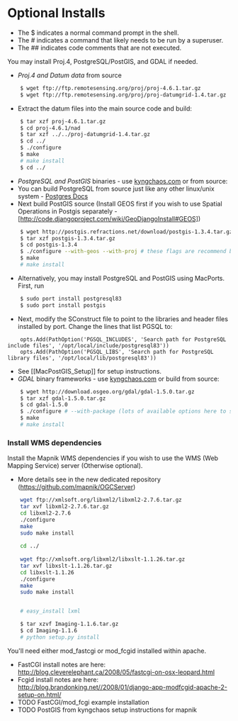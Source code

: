 <!-- Name: MacInstallation/Optional -->
<!-- Version: 10 -->
<!-- Last-Modified: 2009/10/12 16:43:17 -->
<!-- Author: springmeyer -->
# Optional Installs

  * The $ indicates a normal command prompt in the shell.
  * The # indicates a command that likely needs to be run by a superuser.
  * The ## indicates code comments that are not executed. 

You may install Proj.4, PostgreSQL/PostGIS, and GDAL if needed.

 * *Proj.4 and Datum data* from source

```sh
    $ wget ftp://ftp.remotesensing.org/proj/proj-4.6.1.tar.gz
    $ wget ftp://ftp.remotesensing.org/proj/proj-datumgrid-1.4.tar.gz
```

 * Extract the datum files into the main source code and build:

```sh
    $ tar xzf proj-4.6.1.tar.gz
    $ cd proj-4.6.1/nad
    $ tar xzf ../../proj-datumgrid-1.4.tar.gz
    $ cd ../
    $ ./configure
    $ make
    # make install 
    $ cd ../
```

 * *PostgreSQL and PostGIS* binaries - use [kyngchaos.com](http://www.kyngchaos.com/wiki/software:postgres) or from source:
  * You can build PostgreSQL from source just like any other linux/unix system - [Postgres Docs](http://www.postgresql.org/docs/8.3/interactive/install-procedure.html)
  * Next build PostGIS source (Install GEOS first if you wish to use Spatial Operations in Postgis separately - [http://code.djangoproject.com/wiki/GeoDjangoInstall#GEOS])

```sh
    $ wget http://postgis.refractions.net/download/postgis-1.3.4.tar.gz
    $ tar xzf postgis-1.3.4.tar.gz
    $ cd postgis-1.3.4
    $ ./configure --with-geos --with-proj # these flags are recommend but not needed for Mapnik
    $ make
    # make install
```

  * Alternatively, you may install PostgreSQL and PostGIS using MacPorts. First, run

```sh
    $ sudo port install postgresql83
    $ sudo port install postgis
```

  * Next, modify the SConstruct file to point to the libraries and header files installed by port. Change the lines that list PGSQL to:

```
    opts.Add(PathOption('PGSQL_INCLUDES', 'Search path for PostgreSQL include files', '/opt/local/include/postgresql83'))
    opts.Add(PathOption('PGSQL_LIBS', 'Search path for PostgreSQL library files', '/opt/local/lib/postgresql83'))
```

  * See [[MacPostGIS_Setup]] for setup instructions.
 * *GDAL* binary frameworks - use [kyngchaos.com](http://www.kyngchaos.com/wiki/software:frameworks) or build from source:

```sh
    $ wget http://download.osgeo.org/gdal/gdal-1.5.0.tar.gz
    $ tar xzf gdal-1.5.0.tar.gz
    $ cd gdal-1.5.0
    $ ./configure # --with-package (lots of available options here to support various raster formats)
    $ make
    # make install
```

### Install WMS dependencies

Install the Mapnik WMS dependencies if you wish to use the WMS (Web Mapping Service) server (Otherwise optional).

 * More details see in the new dedicated repository (https://github.com/mapnik/OGCServer)

```sh
    wget ftp://xmlsoft.org/libxml2/libxml2-2.7.6.tar.gz
    tar xvf libxml2-2.7.6.tar.gz
    cd libxml2-2.7.6
    ./configure
    make
    sudo make install
    
    cd ../
    
    wget ftp://xmlsoft.org/libxml2/libxslt-1.1.26.tar.gz
    tar xvf libxslt-1.1.26.tar.gz
    cd libxslt-1.1.26
    ./configure
    make
    sudo make install


    # easy_install lxml

    $ tar xzvf Imaging-1.1.6.tar.gz 
    $ cd Imaging-1.1.6
    # python setup.py install
```

You'll need either mod_fastcgi or mod_fcgid installed within apache.

 * FastCGI install notes are here: http://blog.cleverelephant.ca/2008/05/fastcgi-on-osx-leopard.html
 * Fcgid install notes are here: http://blog.brandonking.net//2008/01/django-app-modfcgid-apache-2-setup-on.html/
 * TODO FastCGI/mod_fcgi example installation
 * TODO PostGIS from kyngchaos setup instructions for mapnik 

